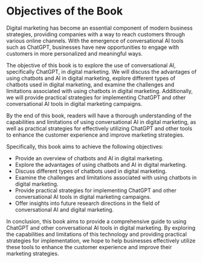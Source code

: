 Objectives of the Book
====================================

Digital marketing has become an essential component of modern business strategies, providing companies with a way to reach customers through various online channels. With the emergence of conversational AI tools such as ChatGPT, businesses have new opportunities to engage with customers in more personalized and meaningful ways.

The objective of this book is to explore the use of conversational AI, specifically ChatGPT, in digital marketing. We will discuss the advantages of using chatbots and AI in digital marketing, explore different types of chatbots used in digital marketing, and examine the challenges and limitations associated with using chatbots in digital marketing. Additionally, we will provide practical strategies for implementing ChatGPT and other conversational AI tools in digital marketing campaigns.

By the end of this book, readers will have a thorough understanding of the capabilities and limitations of using conversational AI in digital marketing, as well as practical strategies for effectively utilizing ChatGPT and other tools to enhance the customer experience and improve marketing strategies.

Specifically, this book aims to achieve the following objectives:

* Provide an overview of chatbots and AI in digital marketing.
* Explore the advantages of using chatbots and AI in digital marketing.
* Discuss different types of chatbots used in digital marketing.
* Examine the challenges and limitations associated with using chatbots in digital marketing.
* Provide practical strategies for implementing ChatGPT and other conversational AI tools in digital marketing campaigns.
* Offer insights into future research directions in the field of conversational AI and digital marketing.

In conclusion, this book aims to provide a comprehensive guide to using ChatGPT and other conversational AI tools in digital marketing. By exploring the capabilities and limitations of this technology and providing practical strategies for implementation, we hope to help businesses effectively utilize these tools to enhance the customer experience and improve their marketing strategies.
